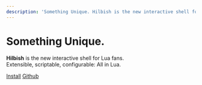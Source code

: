```yaml
---
description: 'Something Unique. Hilbish is the new interactive shell for Lua fans. Extensible, scriptable, configurable: All in Lua.'
---
```


[//]: <>

<!-- hugo (prob goldmark) is funny; the html wont work if its the first thing -->
<h1 class="fw-light">Something Unique.</h1>

**Hilbish** is the new interactive shell for Lua fans.  
Extensible, scriptable, configurable: All in Lua.

<a href="install" class="btn btn-primary">Install</a>
<a href="https://github.com/Rosettea/Hilbish" class="btn btn-secondary" target="_blank">Github</a>

